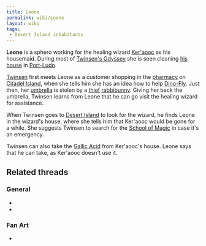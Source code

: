 ```yaml
---
title: Leone
permalink: wiki/Leone
layout: wiki
tags:
 - Desert Island inhabitants
---
```


**Leone** is a sphero working for the healing wizard
[Ker'aooc](Ker'aooc "wikilink") as his housemaid. During most of
[Twinsen's Odyssey](Twinsen's_Odyssey "wikilink") she is seen cleaning
[his house](Ker'aooc's_house "wikilink") in
[Port-Ludo](Port-Ludo "wikilink").

[Twinsen](Twinsen "wikilink") first meets Leone as a customer shopping
in the [pharmacy](pharmacy "wikilink") on [Citadel
Island](Citadel_Island "wikilink"), when she tells him she has an idea
how to help [Dino-Fly](Dino-Fly "wikilink"). Just then, her
[umbrella](umbrella "wikilink") is stolen by a
[thief](Umbrella_thief "wikilink") [rabbibunny](rabbibunny "wikilink").
Giving her back the umbrella, Twinsen learns from Leone that he can go
visit the healing wizard for assistance.

When Twinsen goes to [Desert Island](Desert_Island "wikilink") to look
for the wizard, he finds Leone in the wizard's house, where she tells
him that Ker'aooc would be gone for a while. She suggests Twinsen to
search for the [School of Magic](School_of_Magic "wikilink") in case
it's an emergency.

Twinsen can also take the [Gallic Acid](Gallic_Acid "wikilink") from
Ker'aooc's house. Leone says that he can take, as Ker'aooc doesn't use
it.

## Related threads

### General

- 

- 

### Fan Art

- 
